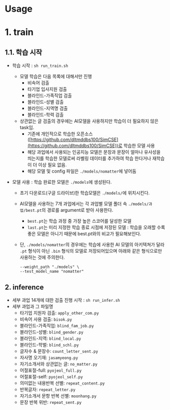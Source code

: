 # Usage
# 1. train

## 1.1. 학습 시작

- 학습 시작 : `sh run_train.sh`
    - 모델 학습은 다음 목록에 대해서만 진행
      - 비속어 검출
      - 타기업 입사지원 검출
      - 블라인드-가족직업 검출
      - 블라인드-성별 검출
      - 블라인드-지역명 검출
      - 블라인드-학력 검출
    - 상관없는 글 검출의 경우에는 AI모델을 사용하지만 학습이 더 필요하지 않은 task임. 
      - 기존에 개인적으로 학습한 오픈소스([https://github.com/dltmddbs100/SimCSE](https://github.com/dltmddbs100/SimCSE))로 학습한 모델 사용
      - 해당 과업에서 사용되는 인공지능 모델은 문장과 문장이 얼마나 유사성을 띄는지를 학습한 모델로써 라벨링 데이터를 추가하여 학습 한다거나 재학습이 더 이상 필요 없음.
      - 해당 모델 및 config 파일은 `./models/nomatter`에 넣어둠
    
- 모델 사용 : 학습 완료한 모델은 `./models`에 생성된다.

    - 초기 다운로드(구글 드라이브)한 학습모델은 `./models/`에 위치시킨다. 

    - AI모델을 사용하는 7개 과업에서는 각 과업별 모델 폴더 속 `./models/과업/best.pt`의 경로를 argument로 받아 사용한다. 

        - `best.pt`는 학습 과정 중 가장 높은 스코어를 달성한 모델
        - `last.pt`는 미리 지정한 학습 종료 시점에 저장된 모델 : 학습을 오래할 수록 좋은 모델은 아니기 때문에 best.pt와의 비교가 필요해보인다. 

    - 단, `./models/nomatter`의 경우에는 학습에 사용한 AI 모델의 아키텍쳐가 달라 `.pt` 형식이 아닌 `.bin` 형식의 모델로 저장되어있으며 아래와 같은 형식으로만 사용하는 것에 주의한다. 

        ```shell
        --weight_path "./models" \
        --test_model_name "nomatter"
        ```

        

        

        


## 2. inference
- 세부 과업 14개에 대한 검출 진행 시작 : `sh run_infer.sh`
- 세부 과업과 그 파일명
  - 타기업 지원자 검출: `apply_other_com.py`
  - 비속어 사용 검출: `bisok.py`
  - 블라인드-가족직업: `blind_fam_job.py`
  - 블라인드-성별: `blind_gender.py`
  - 블라인드-지역: `blind_local.py`
  - 블라인드-학벌: `blind_schl.py`
  - 글자수 & 문장수:	`count_letter_sent.py`
  - 자사명 오기재: `jasamyeong.py`
  - 자기소개서와 상관없는 글: `no_matter.py`
  - 어절표절-full: `pyojeol_full.py`
  - 어절표절-self: `pyojeol_self.py`
  - 의미없는 내용반복 선별: `repeat_content.py`
  - 반복글자: `repeat_letter.py`
  - 자기소개서 문항 반복 선별: `moonhang.py`
  - 문장 반복 위반: `repeat_sent.py`